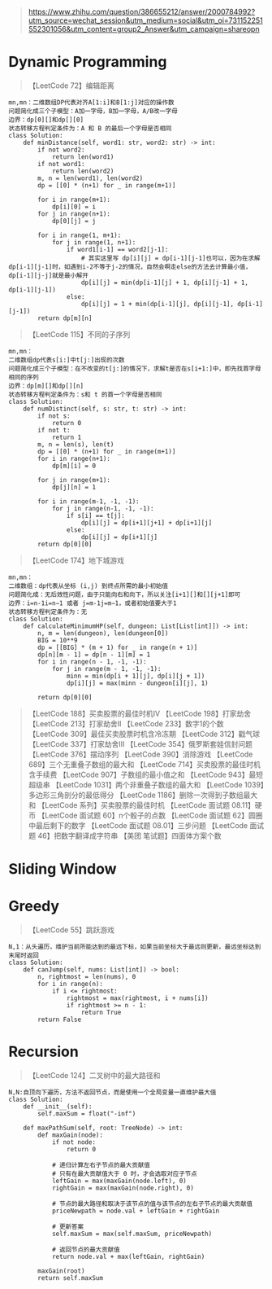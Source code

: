 > https://www.zhihu.com/question/386655212/answer/2000784992?utm_source=wechat_session&utm_medium=social&utm_oi=731152251552301056&utm_content=group2_Answer&utm_campaign=shareopn

# Dynamic Programming

> 【LeetCode 72】编辑距离

```
mn,mn：二维数组DP代表对齐A[1:i]和B[1:j]对应的操作数
问题简化成三个子模型：A加一字母，B加一字母，A/B改一字母
边界：dp[0][]和dp[][0]
状态转移方程判定条件为：A 和 B 的最后一个字母是否相同
class Solution:
    def minDistance(self, word1: str, word2: str) -> int:
        if not word2:
            return len(word1)
        if not word1:
            return len(word2)
        m, n = len(word1), len(word2)
        dp = [[0] * (n+1) for _ in range(m+1)]

        for i in range(m+1):
            dp[i][0] = i
        for j in range(n+1):
            dp[0][j] = j
        
        for i in range(1, m+1):
            for j in range(1, n+1):
                if word1[i-1] == word2[j-1]:
                    # 其实这里写 dp[i][j] = dp[i-1][j-1]也可以，因为在求解dp[i-1][j-1]时，如遇到i-2不等于j-2的情况，自然会啊走else的方法去计算最小值，dp[i-1][j-j]就是最小解开
                    dp[i][j] = min(dp[i-1][j] + 1, dp[i][j-1] + 1, dp[i-1][j-1])
                else:
                    dp[i][j] = 1 + min(dp[i-1][j], dp[i][j-1], dp[i-1][j-1])
        return dp[m][n]

```


> 【LeetCode 115】不同的子序列

```
mn,mn：
二维数组dp代表s[i:]中t[j:]出现的次数
问题简化成三个子模型：在不改变的t[j:]的情况下，求解t是否在s[i+1:]中，即先找首字母相同的序列
边界：dp[m][]和dp[][n]
状态转移方程判定条件为：s和 t 的首一个字母是否相同
class Solution:
    def numDistinct(self, s: str, t: str) -> int:
        if not s:
            return 0
        if not t:
            return 1
        m, n = len(s), len(t)
        dp = [[0] * (n+1) for _ in range(m+1)]
        for i in range(n+1):
            dp[m][i] = 0
        
        for j in range(m+1):
            dp[j][n] = 1
        
        for i in range(m-1, -1, -1):
            for j in range(n-1, -1, -1):
                if s[i] == t[j]:
                    dp[i][j] = dp[i+1][j+1] + dp[i+1][j]
                else:
                    dp[i][j] = dp[i+1][j]
        return dp[0][0]

``` 

> 【LeetCode 174】地下城游戏

```
mn,mn：
二维数组：dp代表从坐标 (i,j) 到终点所需的最小初始值
问题简化成：无后效性问题，由于只能向右和向下，所以关注[i+1][]和[][j+1]即可
边界：i=n-1i=n−1 或者 j=m-1j=m−1，或者初始值要大于1
状态转移方程判定条件为：无
class Solution:
    def calculateMinimumHP(self, dungeon: List[List[int]]) -> int:
        n, m = len(dungeon), len(dungeon[0])
        BIG = 10**9
        dp = [[BIG] * (m + 1) for _ in range(n + 1)]
        dp[n][m - 1] = dp[n - 1][m] = 1
        for i in range(n - 1, -1, -1):
            for j in range(m - 1, -1, -1):
                minn = min(dp[i + 1][j], dp[i][j + 1])
                dp[i][j] = max(minn - dungeon[i][j], 1)

        return dp[0][0]
```

> 【LeetCode 188】买卖股票的最佳时机IV
> 【LeetCode 198】打家劫舍
> 【LeetCode 213】打家劫舍II
> 【LeetCode 233】数字1的个数
> 【LeetCode 309】最佳买卖股票时机含冷冻期
> 【LeetCode 312】戳气球
> 【LeetCode 337】打家劫舍III
> 【LeetCode 354】俄罗斯套娃信封问题
> 【LeetCode 376】摆动序列
> 【LeetCode 390】消除游戏
> 【LeetCode 689】三个无重叠子数组的最大和
> 【LeetCode 714】买卖股票的最佳时机含手续费
> 【LeetCode 907】子数组的最小值之和
> 【LeetCode 943】最短超级串
> 【LeetCode 1031】两个非重叠子数组的最大和
> 【LeetCode 1039】多边形三角剖分的最低得分
> 【LeetCode 1186】删除一次得到子数组最大和
> 【LeetCode 系列】买卖股票的最佳时机
> 【LeetCode 面试题 08.11】硬币
> 【LeetCode 面试题 60】n个骰子的点数
> 【LeetCode 面试题 62】圆圈中最后剩下的数字
> 【LeetCode 面试题 08.01】三步问题
> 【LeetCode 面试题 46】把数字翻译成字符串
> 【美团 笔试题】四面体方案个数

# Sliding Window

# Greedy
> 【LeetCode 55】跳跃游戏 

```
N,1：从头遍历，维护当前所能达到的最远下标，如果当前坐标大于最远则更新，最远坐标达到末尾时返回
class Solution:
    def canJump(self, nums: List[int]) -> bool:
        n, rightmost = len(nums), 0
        for i in range(n):
            if i <= rightmost:
                rightmost = max(rightmost, i + nums[i])
                if rightmost >= n - 1:
                    return True
        return False
```

# Recursion
> 【LeetCode 124】二叉树中的最大路径和

```
N,N:自顶向下遍历，方法不返回节点，而是使用一个全局变量一直维护最大值
class Solution:
    def __init__(self):
        self.maxSum = float("-inf")

    def maxPathSum(self, root: TreeNode) -> int:
        def maxGain(node):
            if not node:
                return 0

            # 递归计算左右子节点的最大贡献值
            # 只有在最大贡献值大于 0 时，才会选取对应子节点
            leftGain = max(maxGain(node.left), 0)
            rightGain = max(maxGain(node.right), 0)
            
            # 节点的最大路径和取决于该节点的值与该节点的左右子节点的最大贡献值
            priceNewpath = node.val + leftGain + rightGain
            
            # 更新答案
            self.maxSum = max(self.maxSum, priceNewpath)
        
            # 返回节点的最大贡献值
            return node.val + max(leftGain, rightGain)
   
        maxGain(root)
        return self.maxSum
```